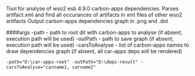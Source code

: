 Tool for analyse of wso2 esb 4.9.0 carbon-apps dependencies. 
Parses artifact.xml and find all occurances of artifacts in xml files of other wso2 artifacts
Output carbon-apps dependencies graph in .png and .dot

####args
-path - path to root dit with carbon-apps to analyse (if absent, execution path will be used)
-outPath - path to save graph (if absent, execution path will be used)
-carsToAnalyse - list of carbon-apps names to draw dependencies graph (if absent, all car-apps deps will be rendered)
```
-path="D:\car-apps-root" -outPath="D:\deps-result" -carsToAnalyse="carname1, carname2"
```